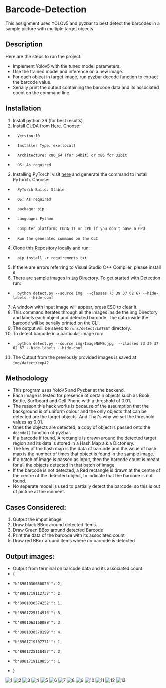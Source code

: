 # Barcode-Detection
This assignment uses YOLOv5 and pyzbar to best detect the barcodes in a sample picture with multiple target objects.

## Description
Here are the steps to run the project:
- Implement Yolov5 with the tuned model parameters.
- Use the trained model and inference on a new image.
- For each object in target image, run pyzbar decode function to extract the barcode value.
- Serially print the output containing the barcode data and its associated count on the command line.

## Installation

1. Install python 39 (for best results)
2. Install CUDA from [Here](https://developer.nvidia.com/cuda-downloads). Choose:
- 		Version:10
- 		Installer Type: exe(local)
- 		Architecture: x86_64 (for 64bit) or x86 for 32bit
- 		OS: As required
3. Installing PyTorch: visit [here](https://pytorch.org/get-started/locally/) and generate the command to install PyTorch. Choose:
- 		PyTorch Build: Stable
- 		OS: As required
- 		package: pip
- 		Language: Python
- 		Computer platform: CUDA 11 or CPU if you don't have a GPU
- 		Run the generated command on the CLI
4. Clone this Repository locally and run:
- 		pip install -r requirements.txt
5. If there are errors referring to Visual Studio C++ Compiler, please install it 
6. There are sample images in `img` Directory. To get started with Detection run: 
- 		python detect.py --source img  --classes 73 39 37 62 67 --hide-labels --hide-conf
7. A window with Input image will appear, press ESC to clear it.
8. This command Iterates through all the images inside the img Directory and labels each object and detected barcode. The data inside the barcode will be serially printed on the CLI.
9. The output will be saved to `runs/detect/LATEST` directory.
10. To detect barcode in a particular image run:
- 		python detect.py --source img/ImageNAME.jpg  --classes 73 39 37 62 67 --hide-labels --hide-conf

11. The Output from the previously provided images is saved at `img/datect/exp42`
## Methodology
- This program uses YoloV5 and Pyzbar at the backend.
- Each image is tested for presence of certain objects such as Book, Bottle, Surfboard and Cell Phone with a threshold of 0.01.
- The reason this hack works is because of the assumption that the background is of uniform colour and the only objects that can be detected are the target objects. And That's why we set the threshold values as 0.01.
- Ones the objects are detected, a copy of object is passed onto the `decode()` function of pyzbar.
- If a barcode if found, A rectangle is drawn around the detected target region and  its data is stored in a Hash Map a.k.a Dictonery.
- The key of the hash map is the data of barcode and the value of hash map is the number of times that object is found in the sample image.
- If a batch of image is passed as input, then the barcode count is meant for all the objects detected in that batch of image.
- If the barcode is not detected, a Red rectangle is drawn at the centre of the centre of the detected object, to indicate that the barcode is not found.
- No seperate model is used to partially detect the barcode, so this is out of picture at the moment. 

## Cases Considered:
1. Output the imput image.
2. Draw black BBox around detected Items.
3. Draw Green BBox around detected Barcode
4. Print the data of the barcode with its associated count
5. Draw red BBox around items where no barcode is detected
## Output images:
- Output from terminal on barcode data and its associated count:
- {
-     "b'8901030656026'": 2,
-     "b'8901719112737'": 2,
-     "b'8901030574252'": 1,
-     "b'8901725114916'": 3,
-     "b'8901063160088'": 3,
-     "b'8901030578199'": 4,
-     "b'8901719107771'": 1,
-     "b'8901725118457'": 2,
-     "b'8901719110856'": 1
- }

![1](https://user-images.githubusercontent.com/60206883/216367855-e3f59b0b-3abc-4da6-a6bc-5bdbc61e4928.jpg)
![2](https://user-images.githubusercontent.com/60206883/216367946-584b990a-44e3-4f0e-9959-2906765ae619.jpg)
![3](https://user-images.githubusercontent.com/60206883/216368084-c56340f8-8045-4f48-a1c7-ca047e5a3f48.jpg)
![4](https://user-images.githubusercontent.com/60206883/216368096-d440f5da-95c7-4238-9710-d831c0b34530.jpg)
![5](https://user-images.githubusercontent.com/60206883/216368119-3d0d37b2-ea74-4871-b5c4-1f56dd44884d.jpg)
![6](https://user-images.githubusercontent.com/60206883/216368217-ea2fe0b5-8bbe-48d6-8925-86189b3329cf.jpg)
![7](https://user-images.githubusercontent.com/60206883/216368249-19395707-753f-4435-ab89-6904e6299a86.jpg)
![8](https://user-images.githubusercontent.com/60206883/216368268-c9c02b7f-25a7-4651-b6f2-49bee2aa194c.jpg)
![9](https://user-images.githubusercontent.com/60206883/216368293-45f74aab-3574-43b5-a9a0-d35eed054584.jpg)
![10](https://user-images.githubusercontent.com/60206883/216368314-751e68a4-ee08-4657-a644-22c1f9cf63cf.jpg)
![11](https://user-images.githubusercontent.com/60206883/216368328-4043f3bc-a75f-4d28-bb98-2b8887ff4914.jpg)
![12](https://user-images.githubusercontent.com/60206883/216368350-a10de4bd-9018-46ed-86a5-ee834d030cd5.jpg)
![13](https://user-images.githubusercontent.com/60206883/216368387-6aea9bdf-1a20-4828-a457-6deda57ca481.jpg)

